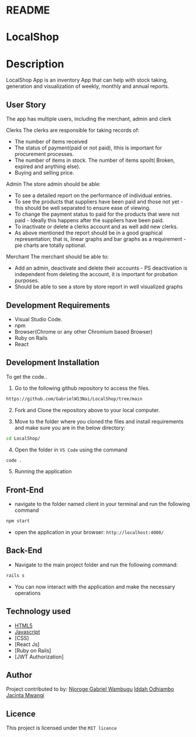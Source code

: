 
# README

# LocalShop

# Description

LocalShop App is an inventory App that can help with stock taking, generation and visualization of weekly, monthly and annual reports.

## User Story
The app has multiple users, including the merchant, admin and clerk

Clerks
The clerks are responsible for taking records of:
- The number of items received
- The status of payment(paid or not paid), lthis is important for procurement processes.
- The number of items in stock.
The number of items spoilt( Broken, expired and anything else).
- Buying and selling price.

Admin
The store admin should be able:
- To see a detailed report on the performance of individual entries.
- To see the products that suppliers have been paid and those not yet - this should be well separated to ensure ease of viewing.
- To change the payment status to paid for the products that were not paid - Ideally this happens after the suppliers have been paid.
- To inactivate or delete a clerks account and as well add new clerks.
- As above mentioned the report should be in a good graphical representation; that is, linear graphs and bar graphs as a requirement - pie charts are totally optional.

Merchant
The merchant should be able to:
- Add an admin, deactivate and delete their accounts - PS deactivation is independent from deleting the account, it is important for probation purposes.
- Should be able to see a store by store report in well visualized graphs

## Development Requirements

- Visual Studio Code.
- npm
- Browser(Chrome or any other Chromium based Browser)
- Ruby on Rails
- React

## Development Installation

To get the code..

1. Go to the following github repository to access the files.
```bash
https://github.com/GabrielW13Nai/LocalShop/tree/main
```

2. Fork and Clone the repository above to your local computer.


3. Move to the folder where you cloned the files and install requirements and make sure you are in the below directory:

```bash
cd LocalShop/
```
4. Open the folder in `VS Code` using the command
```bash
code .
```

5. Running the application

## Front-End
 - navigate to the folder named client in your terminal and run the following command

```bash
npm start
```
- open the application in your browser: `http://localhost:4000/`

## Back-End
- Navigate to the main project folder and run the following command:

```bash
rails s
```


- You can now interact with the application and make the necessary operations



## Technology used

- [HTML5](https://www.python.org/)
- [Javascript](https://heroku.com)
- [CSS]
- [React Js]
- [Ruby on Rails]
- [JWT Authorization]

## Author
Project contributed to by:
 [Njoroge Gabriel Wambugu](https://github.com/GabrielW13Nai/)
 [Iddah Odhiambo](https://github.com/Iddahodhiambo/)
 [Jacinta Mwangi](https://github.com/cinta-hash/)



## Licence
This project is licensed under the `MIT licence`

